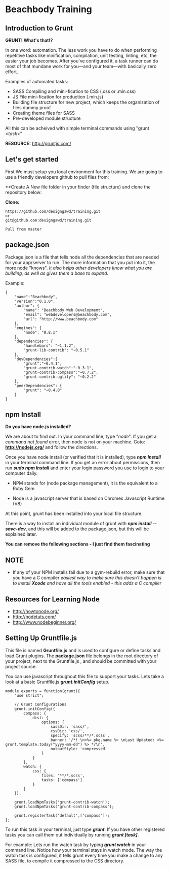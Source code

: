 Beachbody Training
===

Introduction to Grunt
---

**GRUNT!  What's that!?**

In one word: automation. The less work you have to do when performing repetitive tasks like minification, compilation, unit testing, linting, etc, the easier your job becomes. After you've configured it, a task runner can do most of that mundane work for you—and your team—with basically zero effort.

Examples of automated tasks:

* SASS Compiling and mini-fication to CSS  (.css or .min.css)
* JS File mini-fication for production  (.min.js)
* Building file structure for new project, which keeps the organization of files dummy proof
 * Creating theme files for SASS
 * Pre-developed module structure

All this can be acheived with simple terminal commands using "grunt <*task*>"

**RESOURCE:** <http://gruntjs.com/>


Let's get started
---
First We must setup you local environment for this training. We are going to use a friendly developers github to pull files from:

**Create A New file folder in your finder (file structure) and clone the repository below:

**Clone:**

    https://github.com/designgawd/training.git
    or
    git@github.com:designgawd/training.git

    Pull from master


package.json
----

Package.json is a file that tells node all the dependencies that are needed for your app/server to run. The more information that you put into it, the more node "knows". *It also helps other developers know what you are building, as well as gives them a base to expand.*

Example:

    {
        "name":"Beachbody",
        "version":"0.1.0",
        "author": {
            "name": "Beachbody Web Development",
            "email": "webdevelopers@beachbody.com",
            "url": "http://www.beachbody.com"
        },
        "engines": {
            "node": "0.8.x"
        },
        "dependencies": {
            "handlebars": "~1.1.2",
            "grunt-lib-contrib": "~0.5.1"
        },
        "devDependencies":{
            "grunt":"~0.4.1",
            "grunt-contrib-watch":"~0.3.1",
            "grunt-contrib-compass":"~0.7.2",
            "grunt-contrib-uglify": "~0.2.2"
        },
        "peerDependencies": {
            "grunt": "~0.4.0"
        }
    }


npm Install
-----
**Do you have node.js installed?**

We are about to find out. In your command line, type "*node*".  If you get a *command not found* error, then node is not on your machine. Goto: **<http://nodejs.org/>** and follow the directions.

Once you have node install (or verified that it is installed), type ***npm Install*** in your terminal command line.  If you get an error about permissions, then run ***sudo npm Install*** and enter your login password you use to login to your computer daily.

- NPM stands for (node package management), it is the equivalent to a Ruby Gem

- Node is a javascript server that is based on Chromes Javascript Runtime (V8)

At this point, grunt has been installed into your local file structure.

There is a way to install an individual module of grunt with ***npm install <module> --save-dev***, and this will be added to the package.json, but this will be explained later.

**You can remove the following sections - I just find them fascinating**

NOTE
-----

- If any of your NPM installs fail due to a gym-rebuild error, make sure that you have a C compiler _easiest way to make sure this doesn't happen is to install **Xcode** and have all the tools enabled - this adds a C compiler_


Resources for Learning Node
-----

- <http://howtonode.org/>
- <http://nodetuts.com/>
- <http://www.nodebeginner.org/>


Setting Up Gruntfile.js
-----

This file is named **Gruntfile.js** and is used to configure or define tasks and load Grunt plugins. The **package.json** file belongs in the root directory of your project, next to the Gruntfile.js , and should be committed with your project source.

You can use javascript throughout this file to support your tasks. Lets take a look at a basic Gruntfile.js ***grunt.initConfig*** setup.

    module.exports = function(grunt){
        "use strict";

        // Grunt Configurations
        grunt.initConfig({
            compass: {
                dist: {
                    options: {
                        sassDir: 'sass/',
                        cssDir: 'css/',
                        specify: 'scss/**/*.scss',
                        banner: '/*! \n<%= pkg.name %> \nLast Updated: <%= grunt.template.today("yyyy-mm-dd") %> */\n',
                        outputStyle: 'compressed'
                    }
                }
            },
            watch: {
                css: {
                    files: '**/*.scss',
                    tasks: ['compass']
                }
            }
        });

        grunt.loadNpmTasks('grunt-contrib-watch');
        grunt.loadNpmTasks('grunt-contrib-compass');

        grunt.registerTask('default',['compass']);
    };

To run this task in your terminal, just type ***grunt***.  If you have other registered tasks you can call them out individually by running ***grunt [task]***.

For example: Lets run the watch task by typing ***grunt watch*** in your command line.  Notice how your terminal stays in watch mode.  The way the watch task is configured, it tells grunt every time you make a change to any SASS file, to compile it compressed to the CSS directory.